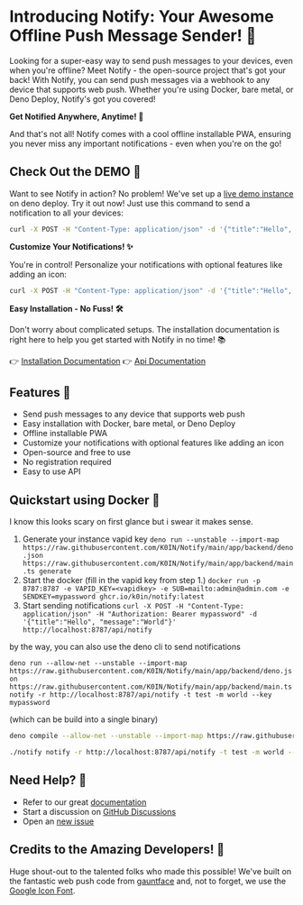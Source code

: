# Introducing Notify: Your Awesome Offline Push Message Sender! 📲

Looking for a super-easy way to send push messages to your devices, even when you're offline?
Meet Notify - the open-source project that's got your back!
With Notify, you can send push messages via a webhook to any device that supports web push.
Whether you're using Docker, bare metal, or Deno Deploy, Notify's got you covered!

**Get Notified Anywhere, Anytime! 📲**

And that's not all! Notify comes with a cool offline installable PWA, ensuring you never miss any important notifications - even when you're on the go!

## Check Out the DEMO 🚀

Want to see Notify in action? No problem! We've set up a [live demo instance](https://notify-demo.deno.dev/) on deno deploy. Try it out now! Just use this command to send a notification to all your devices:

```bash
curl -X POST -H "Content-Type: application/json" -d '{"title":"Hello", "message":"World"}' https://notify-demo.deno.dev/api/notify
```

**Customize Your Notifications! ✨**

You're in control! Personalize your notifications with optional features like adding an icon:

```bash
curl -X POST -H "Content-Type: application/json" -d '{"title":"Hello", "message":"World", "icon": "https://via.placeholder.com/150", "tags": ["test", "server"] }' https://notify-demo.deno.dev/api/notify
```

**Easy Installation - No Fuss! 🛠️**

Don't worry about complicated setups. The installation documentation is right here to help you get started with Notify in no time! 📚

👉 [Installation Documentation](doc/install.md)
👉 [Api Documentation](doc/api.md)

## Features 🎉

- Send push messages to any device that supports web push
- Easy installation with Docker, bare metal, or Deno Deploy
- Offline installable PWA
- Customize your notifications with optional features like adding an icon
- Open-source and free to use
- No registration required
- Easy to use API

## Quickstart using Docker 🐳

I know this looks scary on first glance but i swear it makes sense.

1. Generate your instance vapid key `deno run --unstable --import-map https://raw.githubusercontent.com/K0IN/Notify/main/app/backend/deno.json https://raw.githubusercontent.com/K0IN/Notify/main/app/backend/main.ts generate`
2. Start the docker (fill in the vapid key from step 1.) `docker run -p 8787:8787 -e VAPID_KEY=<vapidkey> -e SUB=mailto:admin@admin.com -e SENDKEY=mypassword ghcr.io/k0in/notify:latest`
3. Start sending notifications
`curl -X POST -H "Content-Type: application/json" -H "Authorization: Bearer mypassword" -d '{"title":"Hello", "message":"World"}' http://localhost:8787/api/notify`

by the way, you can also use the deno cli to send notifications 

`deno run --allow-net --unstable --import-map https://raw.githubusercontent.com/K0IN/Notify/main/app/backend/deno.json https://raw.githubusercontent.com/K0IN/Notify/main/app/backend/main.ts notify -r http://localhost:8787/api/notify -t test -m world --key mypassword`

(which can be build into a single binary)

```bash
deno compile --allow-net --unstable --import-map https://raw.githubusercontent.com/K0IN/Notify/main/app/backend/deno.json --output notify https://raw.githubusercontent.com/K0IN/Notify/main/app/backend/main.ts

./notify notify -r http://localhost:8787/api/notify -t test -m world --key mypassword
```

## Need Help? 🤔

- Refer to our great [documentation](doc/install.md)
- Start a discussion on [GitHub Discussions](https://github.com/K0IN/Notify/discussions)
- Open an [new issue](https://github.com/K0IN/Notify/issues/new)

## Credits to the Amazing Developers! 🙏

Huge shout-out to the talented folks who made this possible! We've built on the fantastic web push code from [gauntface](https://github.com/gauntface) and, not to forget, we use the [Google Icon Font](https://fonts.google.com/icons).
